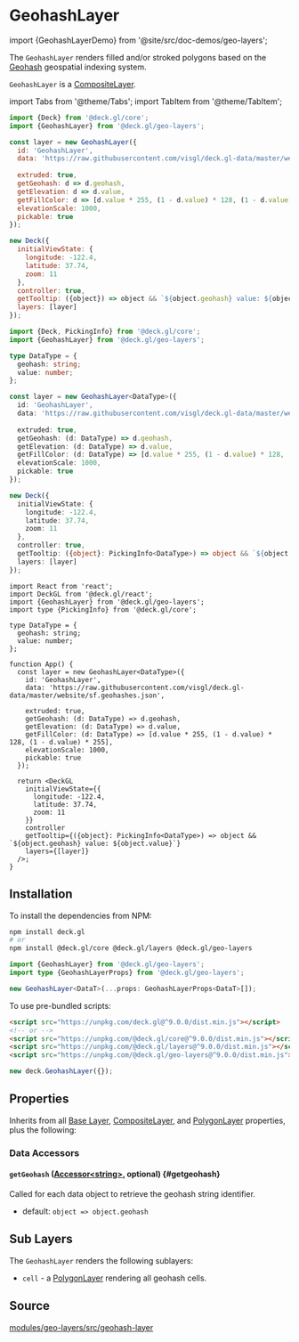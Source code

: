 # GeohashLayer

import {GeohashLayerDemo} from '@site/src/doc-demos/geo-layers';

<GeohashLayerDemo/>

The `GeohashLayer` renders filled and/or stroked polygons based on the [Geohash](https://en.wikipedia.org/wiki/Geohash) geospatial indexing system.

`GeohashLayer` is a [CompositeLayer](../core/composite-layer.md).


import Tabs from '@theme/Tabs';
import TabItem from '@theme/TabItem';

<Tabs groupId="language">
  <TabItem value="js" label="JavaScript">

```js
import {Deck} from '@deck.gl/core';
import {GeohashLayer} from '@deck.gl/geo-layers';

const layer = new GeohashLayer({
  id: 'GeohashLayer',
  data: 'https://raw.githubusercontent.com/visgl/deck.gl-data/master/website/sf.geohashes.json',
  
  extruded: true,
  getGeohash: d => d.geohash,
  getElevation: d => d.value,
  getFillColor: d => [d.value * 255, (1 - d.value) * 128, (1 - d.value) * 255],
  elevationScale: 1000,
  pickable: true
});

new Deck({
  initialViewState: {
    longitude: -122.4,
    latitude: 37.74,
    zoom: 11
  },
  controller: true,
  getTooltip: ({object}) => object && `${object.geohash} value: ${object.value}`,
  layers: [layer]
});
```

  </TabItem>
  <TabItem value="ts" label="TypeScript">

```ts
import {Deck, PickingInfo} from '@deck.gl/core';
import {GeohashLayer} from '@deck.gl/geo-layers';

type DataType = {
  geohash: string;
  value: number;
};

const layer = new GeohashLayer<DataType>({
  id: 'GeohashLayer',
  data: 'https://raw.githubusercontent.com/visgl/deck.gl-data/master/website/sf.geohashes.json',
  
  extruded: true,
  getGeohash: (d: DataType) => d.geohash,
  getElevation: (d: DataType) => d.value,
  getFillColor: (d: DataType) => [d.value * 255, (1 - d.value) * 128, (1 - d.value) * 255],
  elevationScale: 1000,
  pickable: true
});

new Deck({
  initialViewState: {
    longitude: -122.4,
    latitude: 37.74,
    zoom: 11
  },
  controller: true,
  getTooltip: ({object}: PickingInfo<DataType>) => object && `${object.geohash} value: ${object.value}`,
  layers: [layer]
});
```

  </TabItem>
  <TabItem value="react" label="React">

```tsx
import React from 'react';
import DeckGL from '@deck.gl/react';
import {GeohashLayer} from '@deck.gl/geo-layers';
import type {PickingInfo} from '@deck.gl/core';

type DataType = {
  geohash: string;
  value: number;
};

function App() {
  const layer = new GeohashLayer<DataType>({
    id: 'GeohashLayer',
    data: 'https://raw.githubusercontent.com/visgl/deck.gl-data/master/website/sf.geohashes.json',
    
    extruded: true,
    getGeohash: (d: DataType) => d.geohash,
    getElevation: (d: DataType) => d.value,
    getFillColor: (d: DataType) => [d.value * 255, (1 - d.value) * 128, (1 - d.value) * 255],
    elevationScale: 1000,
    pickable: true
  });

  return <DeckGL
    initialViewState={{
      longitude: -122.4,
      latitude: 37.74,
      zoom: 11
    }}
    controller
    getTooltip={({object}: PickingInfo<DataType>) => object && `${object.geohash} value: ${object.value}`}
    layers={[layer]}
  />;
}
```

  </TabItem>
</Tabs>


## Installation

To install the dependencies from NPM:

```bash
npm install deck.gl
# or
npm install @deck.gl/core @deck.gl/layers @deck.gl/geo-layers
```

```ts
import {GeohashLayer} from '@deck.gl/geo-layers';
import type {GeohashLayerProps} from '@deck.gl/geo-layers';

new GeohashLayer<DataT>(...props: GeohashLayerProps<DataT>[]);
```

To use pre-bundled scripts:

```html
<script src="https://unpkg.com/deck.gl@^9.0.0/dist.min.js"></script>
<!-- or -->
<script src="https://unpkg.com/@deck.gl/core@^9.0.0/dist.min.js"></script>
<script src="https://unpkg.com/@deck.gl/layers@^9.0.0/dist.min.js"></script>
<script src="https://unpkg.com/@deck.gl/geo-layers@^9.0.0/dist.min.js"></script>
```

```js
new deck.GeohashLayer({});
```


## Properties

Inherits from all [Base Layer](../core/layer.md), [CompositeLayer](../core/composite-layer.md), and [PolygonLayer](../layers/polygon-layer.md) properties, plus the following:

### Data Accessors

#### `getGeohash` ([Accessor&lt;string&gt;](../../developer-guide/using-layers.md#accessors), optional) {#getgeohash}

Called for each data object to retrieve the geohash string identifier.

* default: `object => object.geohash`


## Sub Layers

The `GeohashLayer` renders the following sublayers:

* `cell` - a [PolygonLayer](../layers/polygon-layer.md) rendering all geohash cells.


## Source

[modules/geo-layers/src/geohash-layer](https://github.com/visgl/deck.gl/tree/9.0-release/modules/geo-layers/src/geohash-layer)
